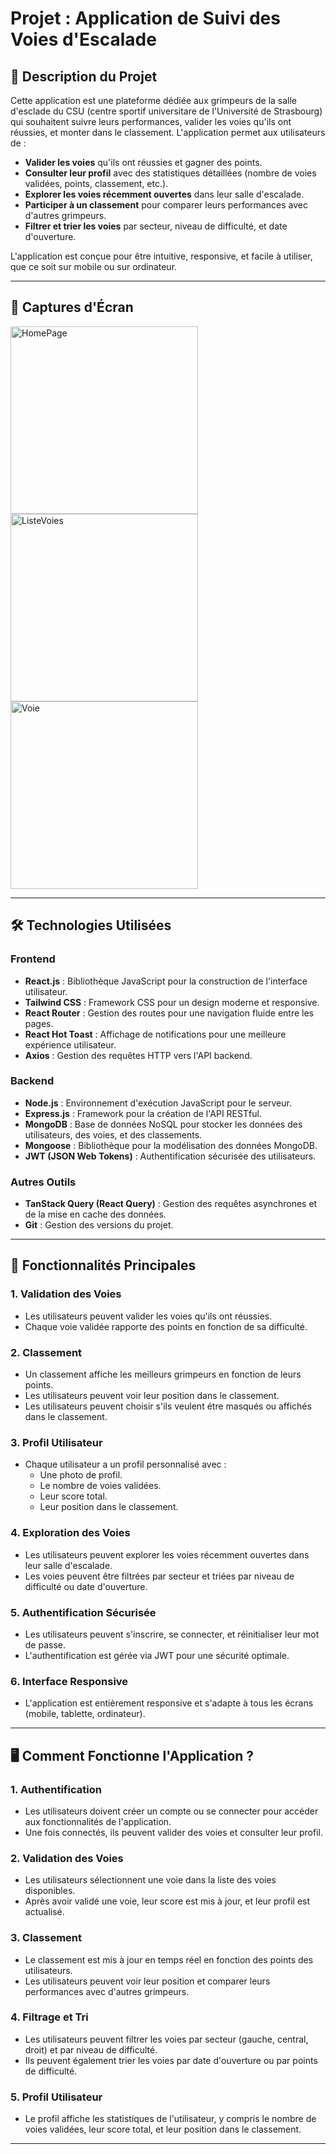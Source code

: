 # Projet : Application de Suivi des Voies d'Escalade

## 📝 Description du Projet

Cette application est une plateforme dédiée aux grimpeurs de la salle d'esclade du CSU (centre sportif universitare de l'Université de Strasbourg) qui souhaitent suivre leurs performances, valider les voies qu'ils ont réussies, et monter dans le classement. L'application permet aux utilisateurs de :

- **Valider les voies** qu'ils ont réussies et gagner des points.
- **Consulter leur profil** avec des statistiques détaillées (nombre de voies validées, points, classement, etc.).
- **Explorer les voies récemment ouvertes** dans leur salle d'escalade.
- **Participer à un classement** pour comparer leurs performances avec d'autres grimpeurs.
- **Filtrer et trier les voies** par secteur, niveau de difficulté, et date d'ouverture.

L'application est conçue pour être intuitive, responsive, et facile à utiliser, que ce soit sur mobile ou sur ordinateur.

---

## 📸 Captures d'Écran
<img src="/frontend/public/screenshots/ss1.png" alt="HomePage" width="300" />
<img src="/frontend/public/screenshots/ss2.png" alt="ListeVoies" width="300" />
<img src="/frontend/public/screenshots/ss3.png" alt="Voie" width="300" />

---

## 🛠 Technologies Utilisées

### Frontend
- **React.js** : Bibliothèque JavaScript pour la construction de l'interface utilisateur.
- **Tailwind CSS** : Framework CSS pour un design moderne et responsive.
- **React Router** : Gestion des routes pour une navigation fluide entre les pages.
- **React Hot Toast** : Affichage de notifications pour une meilleure expérience utilisateur.
- **Axios** : Gestion des requêtes HTTP vers l'API backend.

### Backend
- **Node.js** : Environnement d'exécution JavaScript pour le serveur.
- **Express.js** : Framework pour la création de l'API RESTful.
- **MongoDB** : Base de données NoSQL pour stocker les données des utilisateurs, des voies, et des classements.
- **Mongoose** : Bibliothèque pour la modélisation des données MongoDB.
- **JWT (JSON Web Tokens)** : Authentification sécurisée des utilisateurs.

### Autres Outils
- **TanStack Query (React Query)** : Gestion des requêtes asynchrones et de la mise en cache des données.
- **Git** : Gestion des versions du projet.

---

## 🚀 Fonctionnalités Principales

### 1. **Validation des Voies**
   - Les utilisateurs peuvent valider les voies qu'ils ont réussies.
   - Chaque voie validée rapporte des points en fonction de sa difficulté.

### 2. **Classement**
   - Un classement affiche les meilleurs grimpeurs en fonction de leurs points.
   - Les utilisateurs peuvent voir leur position dans le classement.
   - Les utilisateurs peuvent choisir s'ils veulent étre masqués ou affichés dans le classement.

### 3. **Profil Utilisateur**
   - Chaque utilisateur a un profil personnalisé avec :
     - Une photo de profil.
     - Le nombre de voies validées.
     - Leur score total.
     - Leur position dans le classement.

### 4. **Exploration des Voies**
   - Les utilisateurs peuvent explorer les voies récemment ouvertes dans leur salle d'escalade.
   - Les voies peuvent être filtrées par secteur et triées par niveau de difficulté ou date d'ouverture.

### 5. **Authentification Sécurisée**
   - Les utilisateurs peuvent s'inscrire, se connecter, et réinitialiser leur mot de passe.
   - L'authentification est gérée via JWT pour une sécurité optimale.

### 6. **Interface Responsive**
   - L'application est entièrement responsive et s'adapte à tous les écrans (mobile, tablette, ordinateur).

---

## 🖥 Comment Fonctionne l'Application ?

### 1. **Authentification**
   - Les utilisateurs doivent créer un compte ou se connecter pour accéder aux fonctionnalités de l'application.
   - Une fois connectés, ils peuvent valider des voies et consulter leur profil.

### 2. **Validation des Voies**
   - Les utilisateurs sélectionnent une voie dans la liste des voies disponibles.
   - Après avoir validé une voie, leur score est mis à jour, et leur profil est actualisé.

### 3. **Classement**
   - Le classement est mis à jour en temps réel en fonction des points des utilisateurs.
   - Les utilisateurs peuvent voir leur position et comparer leurs performances avec d'autres grimpeurs.

### 4. **Filtrage et Tri**
   - Les utilisateurs peuvent filtrer les voies par secteur (gauche, central, droit) et par niveau de difficulté.
   - Ils peuvent également trier les voies par date d'ouverture ou par points de difficulté.

### 5. **Profil Utilisateur**
   - Le profil affiche les statistiques de l'utilisateur, y compris le nombre de voies validées, leur score total, et leur position dans le classement.

---
